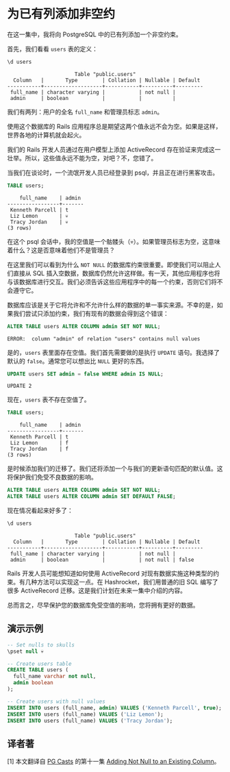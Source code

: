 # 为已有列添加非空约

在这一集中，我将向 PostgreSQL 中的已有列添加一个非空约束。

首先，我们看看 `users` 表的定义：

```sql
\d users
```
```
                      Table "public.users"
  Column   |       Type        | Collation | Nullable | Default
-----------+-------------------+-----------+----------+---------
 full_name | character varying |           | not null |
 admin     | boolean           |           |          |
```

我们有两列：用户的全名 `full_name` 和管理员标志 `admin`。

使用这个数据库的 Rails 应用程序总是期望这两个值永远不会为空。如果是这样，世界各地的计算机就会起火。

我们的 Rails 开发人员通过在用户模型上添加 ActiveRecord 存在验证来完成这一壮举。所以，这些值永远不能为空，对吧？不，您错了。

当我们在谈论时，一个流氓开发人员已经登录到 psql，并且正在进行黑客攻击。

```sql
TABLE users;
```
```
    full_name    | admin
-----------------+-------
 Kenneth Parcell | t
 Liz Lemon       | 💀
 Tracy Jordan    | 💀
(3 rows)
```

在这个 psql 会话中，我的空值是一个骷髅头（💀）。如果管理员标志为空，这意味着什么？这是否意味着他们不是管理员？

在这里我们可以看到为什么 `NOT NULL` 的数据库约束很重要。即使我们可以阻止人们直接从 SQL 插入空数据，数据库仍然允许这样做。有一天，其他应用程序也将与该数据库进行交互。我们必须告诉这些应用程序中的每一个约束，否则它们将不会遵守它。

数据库应该是关于它将允许和不允许什么样的数据的单一事实来源。不幸的是，如果我们尝试只添加约束，我们有现有的数据会得到这个错误：

```sql
ALTER TABLE users ALTER COLUMN admin SET NOT NULL;
```
```
ERROR:  column "admin" of relation "users" contains null values
```

是的，`users` 表里面存在空值。我们首先需要做的是执行 `UPDATE` 语句。我选择了默认的 `false`。通常您可以想出比 `NULL` 更好的东西。

```sql
UPDATE users SET admin = false WHERE admin IS NULL;
```
```
UPDATE 2
```

现在，`users` 表不存在空值了。

```sql
TABLE users;
```
```
    full_name    | admin
-----------------+-------
 Kenneth Parcell | t
 Liz Lemon       | f
 Tracy Jordan    | f
(3 rows)
```

是时候添加我们的迁移了。我们还将添加一个与我们的更新语句匹配的默认值。这将保护我们免受不良数据的影响。

```sql
ALTER TABLE users ALTER COLUMN admin SET NOT NULL;
ALTER TABLE users ALTER COLUMN admin SET DEFAULT FALSE;
```

现在情况看起来好多了：

```sql
\d users
```
```
                      Table "public.users"
  Column   |       Type        | Collation | Nullable | Default
-----------+-------------------+-----------+----------+---------
 full_name | character varying |           | not null |
 admin     | boolean           |           | not null | false
```

Rails 开发人员可能想知道如何使用 ActiveRecord 对现有数据实施这种类型的约束。有几种方法可以实现这一点。在 Hashrocket，我们用普通的旧 SQL 编写了很多 ActiveRecord 迁移。这是我们计划在未来一集中介绍的内容。

总而言之，尽早保护您的数据库免受空值的影响，您将拥有更好的数据。

## 演示示例

```sql
-- Set nulls to skulls
\pset null 💀

-- Create users table
CREATE TABLE users (
  full_name varchar not null,
  admin boolean
);

-- Create users with null values
INSERT INTO users (full_name, admin) VALUES ('Kenneth Parcell', true);
INSERT INTO users (full_name) VALUES ('Liz Lemon');
INSERT INTO users (full_name) VALUES ('Tracy Jordan');
```

## 译者著

[1] 本文翻译自 [PG Casts](https://www.pgcasts.com/) 的第十一集 [Adding Not Null to an Existing Column](https://www.pgcasts.com/episodes/adding-not-null-to-an-existing-column)。
